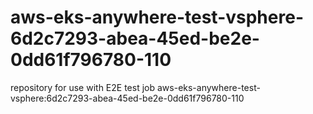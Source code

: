 # aws-eks-anywhere-test-vsphere-6d2c7293-abea-45ed-be2e-0dd61f796780-110
repository for use with E2E test job aws-eks-anywhere-test-vsphere:6d2c7293-abea-45ed-be2e-0dd61f796780-110
